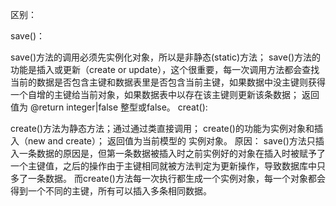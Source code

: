 区别：

save()：

save()方法的调用必须先实例化对象，所以是非静态(static)方法；
save()方法的功能是插入或更新（create or update），这个很重要，每一次调用方法都会查找当前的数据是否包含主键和数据表里是否包含当前主键，如果数据中没主键则获得一个自增的主键给当前对象，如果数据表中以存在该主键则更新该条数据；
返回值为 @return integer|false 整型或false。
creat():

create()方法为静态方法；通过通过类直接调用；
create()的功能为实例对象和插入（new and create）；
返回值为当前模型的 实例对象。
原因：
save()方法只插入一条数据的原因是，但第一条数据被插入时之前实例好的对象在插入时被赋予了一个主键值，之后的操作由于主键相同就被方法判定为更新操作，导致数据库中只多了一条数据。
而create()方法每一次执行都生成一个实例对象，每一个对象都会得到一个不同的主键，所有可以插入多条相同数据。

